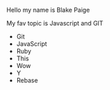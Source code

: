 Hello my name is Blake Paige

My fav topic is Javascript and GIT

 * Git 
 * JavaScript 
 * Ruby
 * This
 * Wow
 * Y
 * Rebase
